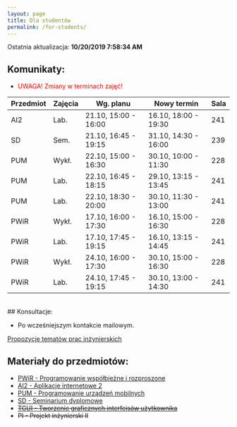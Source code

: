```yaml
---
layout: page
title: Dla studentów
permalink: /for-students/
---
```


<!--
&#x1F534; **Komunikaty:**
* ...
-->

Ostatnia aktualizacja: **10/20/2019 7:58:34 AM**

## Komunikaty:

* <span style="color:red">UWAGA! Zmiany w terminach zajęć!</span>

| Przedmiot | Zajęcia  | Wg. planu             | Nowy termin          | Sala |
| --------- | -------- | --------------------- | -------------------- | ---- |
| AI2       | Lab.     | 21.10, 15:00 - 16:00  | 16.10, 18:00 - 19:30 | 241  |
| SD        | Sem.     | 21.10, 16:45 - 19:15  | 31.10, 14:30 - 16:00 | 239  |
| PUM       | Wykł.    | 22.10, 15:00 - 16:30  | 30.10, 10:00 - 11:30 | 228  |
| PUM       | Lab.     | 22.10, 16:45 - 18:15  | 29.10, 13:15 - 13:45 | 241  |
| PUM       | Lab.     | 22.10, 18:30 - 20:00  | 30.10, 11:30 - 13:00 | 241  |
| PWiR      | Wykł.    | 17.10, 16:00 - 17:30  | 16.10, 15:00 - 16:30 | 228  |
| PWiR      | Lab.     | 17.10, 17:45 - 19:15  | 16.10, 13:15 - 14:45 | 241  |
| PWiR      | Wykł.    | 24.10, 16:00 - 17:30  | 30.10, 15:00 - 16:30 | 228  |
| PWiR      | Lab.     | 24.10, 17:45 - 19:15  | 30.10, 13:00 - 14:30 | 241  |

<br>
## Konsultacje:

* Po wcześniejszym kontakcie mailowym.
<!-- * Wtorek, godz. 15:00 - 17:00, p. 353, B1 -->

[Propozycje tematów prac inżynierskich](topics2017)

## Materiały do przedmiotów:

* [PWiR - Programowanie współbieżne i rozproszone](pwir)
* [AI2 - Aplikacje internetowe 2](ai2)
* [PUM - Programowanie urządzeń mobilnych](pum)
* [SD - Seminarium dyplomowe](sd)
* ~~[TGUI - Tworzenie graficznych interfejsów użytkownika](tgui)~~
* ~~PI - Projekt inżynierski II~~

